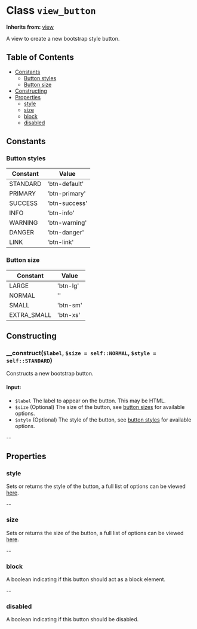 # Class `view_button`
**Inherits from:** [view](view.md)

A view to create a new bootstrap style button.


## Table of Contents
- [Constants](#Constants)
    - [Button styles](#Button-styles)
    - [Button size](#Button-size)
- [Constructing](#Constructing)
- [Properties](#Properties)
    - [style](#style)
    - [size](#size)
    - [block](#block)
    - [disabled](#disabled)

## Constants
### Button styles
Constant        | Value
----------------|------------
STANDARD        | 'btn-default'
PRIMARY         | 'btn-primary'
SUCCESS         | 'btn-success'
INFO            | 'btn-info'
WARNING         | 'btn-warning'
DANGER          | 'btn-danger'
LINK            | 'btn-link'

### Button size
Constant        | Value
----------------|-----------
LARGE           | 'btn-lg'
NORMAL          | ''
SMALL           | 'btn-sm'
EXTRA_SMALL     | 'btn-xs'


## Constructing
### __construct(`$label`, `$size = self::NORMAL`, `$style = self::STANDARD`)

Constructs a new bootstrap button.

#### Input:
- `$label` The label to appear on the button.  This may be HTML.
- `$size` (Optional) The size of the button, see [button sizes](#Button-size) for available options.
- `$style` (Optional) The style of the button, see [button styles](#Button-styles) for available options.

--

## Properties
### style
Sets or returns the style of the button, a full list of options can be viewed [here](#Button-styles).

--

### size
Sets or returns the size of the button, a full list of options can be viewed [here](#Button-size).

--

### block
A boolean indicating if this button should act as a block element.

--

### disabled
A boolean indicating if this button should be disabled.
